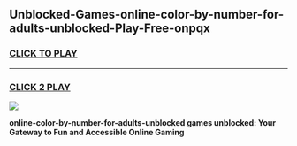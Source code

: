 
## Unblocked-Games-online-color-by-number-for-adults-unblocked-Play-Free-onpqx
<h3>
<a href="https://premium76.site?title=online-color-by-number-for-adults-unblocked&ref=21A">CLICK TO PLAY</a></h3>
<hr>

<h3>
<a href="https://premium76.site?title=online-color-by-number-for-adults-unblocked&ref=21A">CLICK 2 PLAY</a>
  
</h3>

<a href="https://premium76.site?title=online-color-by-number-for-adults-unblocked&ref=21A"><img src="https://clearcache.store/games.png"></a>


**online-color-by-number-for-adults-unblocked games unblocked: Your Gateway to Fun and Accessible Online Gaming**
